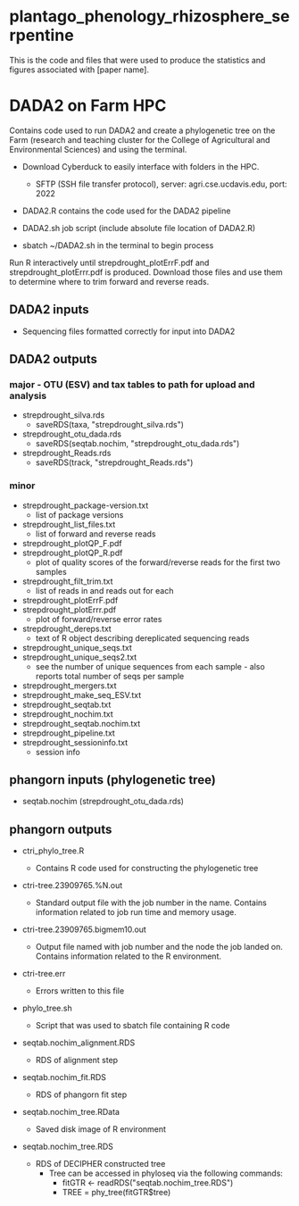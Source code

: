 # plantago_phenology_rhizosphere_serpentine
This is the code and files that were used to produce the statistics and figures associated with [paper name].

# DADA2 on Farm HPC
Contains code used to run DADA2 and create a phylogenetic tree on the Farm (research and teaching cluster for the College of Agricultural and Environmental Sciences) and using the terminal.
- Download Cyberduck to easily interface with folders in the HPC.
  - SFTP (SSH file transfer protocol), server: agri.cse.ucdavis.edu, port: 2022

- DADA2.R contains the code used for the DADA2 pipeline
- DADA2.sh job script (include absolute file location of DADA2.R)
- sbatch ~/DADA2.sh in the terminal to begin process

Run R interactively until strepdrought_plotErrF.pdf and strepdrought_plotErrr.pdf is produced. Download those files and use them to determine where to trim forward and reverse reads. 

## DADA2 inputs
- Sequencing files formatted correctly for input into DADA2

## DADA2 outputs
### major - OTU (ESV) and tax tables to path for upload and analysis
- strepdrought_silva.rds
  - saveRDS(taxa, "strepdrought_silva.rds")
- strepdrought_otu_dada.rds
  - saveRDS(seqtab.nochim, "strepdrought_otu_dada.rds")
- strepdrought_Reads.rds
  - saveRDS(track, "strepdrought_Reads.rds")
### minor
- strepdrought_package-version.txt 
  - list of package versions
- strepdrought_list_files.txt
  -  list of forward and reverse reads
- strepdrought_plotQP_F.pdf
- strepdrought_plotQP_R.pdf
  - plot of quality scores of the forward/reverse reads for the first two samples
- strepdrought_filt_trim.txt
  - list of reads in and reads out for each
- strepdrought_plotErrF.pdf
- strepdrought_plotErrr.pdf
  - plot of forward/reverse error rates
- strepdrought_dereps.txt
  - text of R object describing dereplicated sequencing reads
- strepdrought_unique_seqs.txt
- strepdrought_unique_seqs2.txt
  - see the number of unique sequences from each sample - also reports total number of seqs per sample
- strepdrought_mergers.txt
- strepdrought_make_seq_ESV.txt
- strepdrought_seqtab.txt
- strepdrought_nochim.txt
- strepdrought_seqtab.nochim.txt
- strepdrought_pipeline.txt
- strepdrought_sessioninfo.txt
  - session info

## phangorn inputs (phylogenetic tree)
- seqtab.nochim (strepdrought_otu_dada.rds)

## phangorn outputs
- ctri_phylo_tree.R
  - Contains R code used for constructing the phylogenetic tree

- ctri-tree.23909765.%N.out
  - Standard output file with the job number in the name. Contains information related to job run time and memory usage.

- ctri-tree.23909765.bigmem10.out
  - Output file named with job number and the node the job landed on. Contains information related to the R environment.

- ctri-tree.err
  - Errors written to this file

- phylo_tree.sh
  - Script that was used to sbatch file containing R code

- seqtab.nochim_alignment.RDS
  - RDS of alignment step

- seqtab.nochim_fit.RDS
  - RDS of phangorn fit step

- seqtab.nochim_tree.RData
  - Saved disk image of R environment

- seqtab.nochim_tree.RDS
  - RDS of DECIPHER constructed tree
    - Tree can be accessed in phyloseq via the following commands:
      - fitGTR <- readRDS("seqtab.nochim_tree.RDS")
      - TREE = phy_tree(fitGTR$tree)
